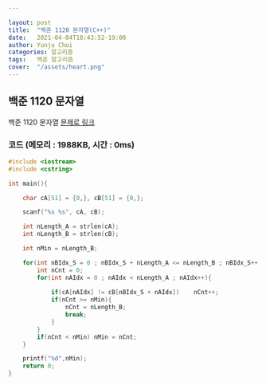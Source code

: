 ```yaml
---

layout: post
title:  "백준 1120 문자열(C++)"
date:   2021-04-04T18:43:52-19:00
author: Yunju Choi
categories: 알고리즘
tags:	백준 알고리즘
cover:  "/assets/heart.png"
---
```


## 백준 1120 문자열

백준 1120 문자열 [문제로 링크][링크]



### 코드 (메모리 : 1988KB, 시간 : 0ms)

```c++
#include <iostream>
#include <cstring>

int main(){

	char cA[51] = {0,}, cB[51] = {0,};

	scanf("%s %s", cA, cB);

	int nLength_A = strlen(cA);
	int nLength_B = strlen(cB);

	int nMin = nLength_B;

	for(int nBIdx_S = 0 ; nBIdx_S + nLength_A <= nLength_B ; nBIdx_S++ ){
		int nCnt = 0;
		for(int nAIdx = 0 ; nAIdx < nLength_A ; nAIdx++){
			
            if(cA[nAIdx] != cB[nBIdx_S + nAIdx])	nCnt++;
			if(nCnt >= nMin){
				nCnt = nLength_B;
				break;
			}
		}
		if(nCnt < nMin)	nMin = nCnt;
	}

	printf("%d",nMin);
	return 0;
}
```



[링크]: https://www.acmicpc.net/problem/1120

